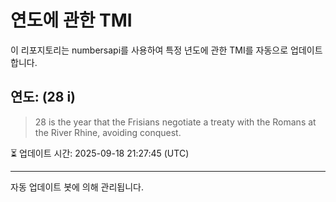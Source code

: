 
# 연도에 관한 TMI

이 리포지토리는 numbersapi를 사용하여 특정 년도에 관한 TMI를 자동으로 업데이트합니다.

## 연도: (28 i)
> 28 is the year that the Frisians negotiate a treaty with the Romans at the River Rhine, avoiding conquest.

⏳ 업데이트 시간: 2025-09-18 21:27:45 (UTC)

---
자동 업데이트 봇에 의해 관리됩니다.
